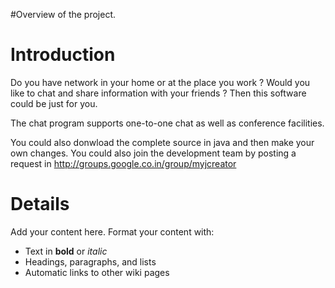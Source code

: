 #Overview of the project.

# Introduction #

Do you have network in your home or at the place you work ? Would you like to chat and share information with your friends ? Then this software could be just for you.

The chat program supports one-to-one chat as well as conference facilities.

You could also donwload the complete source in java and then make your own changes. You could also join the development team by posting a request in http://groups.google.co.in/group/myjcreator



# Details #

Add your content here.  Format your content with:
  * Text in **bold** or _italic_
  * Headings, paragraphs, and lists
  * Automatic links to other wiki pages
